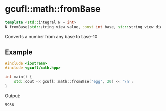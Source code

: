 # gcufl::math::fromBase
```cpp
template <std::integral N = int>
N fromBase(std::string_view value, const int base, std::string_view digits = "0123456789abcdefghijklmnopqrstuvwxyz") noexcept;
```
Converts a number from any base to base-10
## Example
```cpp
#include <iostream>
#include <gcufl/math.hpp>

int main() {
	std::cout << gcufl::math::fromBase("egg", 20) << '\n';
}
```
Output:
```
5936
```
